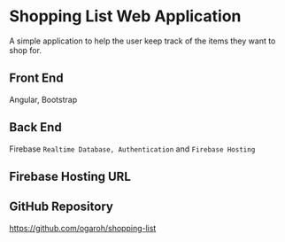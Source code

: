# Shopping List Web Application

A simple application to help the user keep track of the items they want to shop for.

## Front End

Angular, Bootstrap

## Back End

Firebase `Realtime Database, Authentication` and `Firebase Hosting`

## Firebase Hosting URL


## GitHub Repository
https://github.com/ogaroh/shopping-list




